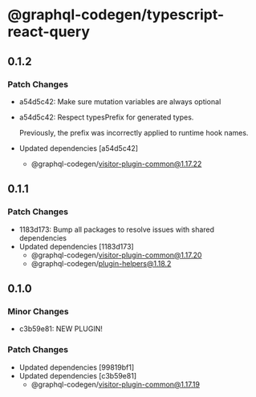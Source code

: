 # @graphql-codegen/typescript-react-query

## 0.1.2

### Patch Changes

- a54d5c42: Make sure mutation variables are always optional
- a54d5c42: Respect typesPrefix for generated types.

  Previously, the prefix was incorrectly applied to runtime hook names.

- Updated dependencies [a54d5c42]
  - @graphql-codegen/visitor-plugin-common@1.17.22

## 0.1.1

### Patch Changes

- 1183d173: Bump all packages to resolve issues with shared dependencies
- Updated dependencies [1183d173]
  - @graphql-codegen/visitor-plugin-common@1.17.20
  - @graphql-codegen/plugin-helpers@1.18.2

## 0.1.0

### Minor Changes

- c3b59e81: NEW PLUGIN!

### Patch Changes

- Updated dependencies [99819bf1]
- Updated dependencies [c3b59e81]
  - @graphql-codegen/visitor-plugin-common@1.17.19
